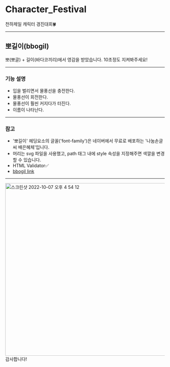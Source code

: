 # Character_Festival
천하제일 캐릭터 경진대회🍀
- - -
## 뽀길이(bbogil)
뽀(뽀글) + 길이(바다코끼리)에서 영감을 받았습니다.
10초정도 지켜봐주세요!
- - -
### 기능 설명
* 입을 벌리면서 물풍선을 충전한다.
* 물풍선이 회전한다.
* 물풍선이 훨씬 커지다가 터진다.
* 이름이 나타난다.
- - -
### 참고
* '뽀길이' 헤딩요소의 글꼴('font-family')은 네이버에서 무료로 배포하는 '나눔손글씨 배은혜체'입니다.
* 머리는 svg 파일을 사용했고, path 태그 내에 style 속성을 지정해주면 색깔을 변경할 수 있습니다.
* HTML Validator✅
* [bbogil link](https://jangsumin.github.io/Character_Festival "bbogil link")
- - -
<img width="544" alt="스크린샷 2022-10-07 오후 4 54 12" src="https://user-images.githubusercontent.com/29765842/194502053-bf172adb-be36-4e8e-8cef-49d12ac3a5b6.png">
감사합니다!
